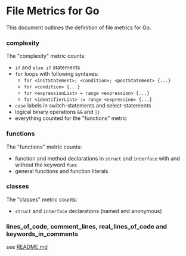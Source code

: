 # File Metrics for Go

This document outlines the definition of file metrics for Go.

### complexity

The "complexity" metric counts:

- `if` and `else if` statements
- `for` loops with following syntaxes:
    - `for <initStatement>; <condition>; <postStatement> {...}`
    - `for <condition> {...}`
    - `for <expressionList> = range <expression> {...}`
    - `for <identifierList> := range <expression> {...}`
- `case` labels in switch-statements and select-statements
- logical binary operations `&&` and `||`
- everything counted for the "functions" metric

### functions

The "functions" metric counts:

- function and method declarations in `struct` and `interface` with and without the keyword `func`
- general functions and function literals

### classes

The "classes" metric counts:

- `struct` and `interface` declarations (named and anonymous)

### lines_of_code, comment_lines, real_lines_of_code and keywords_in_comments

see [README.md](../../README.md)
